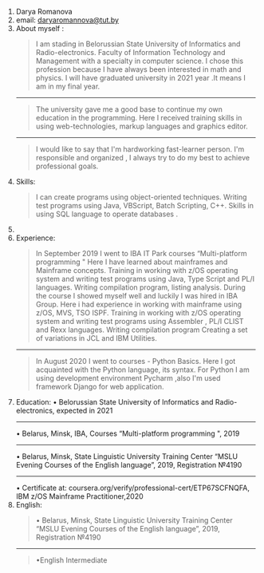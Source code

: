 1. Darya Romanova
2. email: daryaromannova@tut.by
3. About myself :   
   > I am stading in Belorussian State University of Informatics and Radio-electronics. Faculty of Information Technology and Management with a specialty in computer science. I chose this profession because I have always been interested in math and physics. I will have graduated university in 2021 year .It means I am in my final year.
   ***
   > The university gave me a good base to continue my own education in the programming. Here I received training skills in using web-technologies, markup languages and graphics editor.
   ***
   > I would like to say that I'm hardworking fast-learner person. I'm responsible and organized , I always try to do my best to achieve professional goals.
4. Skills:
   > I can create programs using object-oriented techniques. Writing test programs using Java, VBScript, Batch Scripting, C++. Skills in using SQL language to operate databases . 
5.  
6. Experience:
   > In September 2019 I went to IBA IT Park courses  “Multi-platform programming " Here I have learned about mainframes and Mainframe concepts. Training in working with z/OS    operating system and writing test programs using Java, Type Script and PL/I languages. Writing compilation program, listing analysis. During the course I showed myself well and luckily I was hired in IBA Group. Here i had experience in working with mainframe using z/OS, MVS, TSO ISPF. Training in working with z/OS operating system and writing test programs using Assembler , PL/I  CLIST and Rexx languages. Writing compilation program Creating a set of variations in JCL and IBM Utilities.
   ***
   > In August 2020 I went to courses - Python Basics. Here I got acquainted with the Python language, its syntax. For Python I am using development environment Pycharm ,also I'm used framework Django for web application.
7. Eduсation:
   •	Belorussian State University of Informatics and Radio-electronics, expected in 2021
   ***
   •	Belarus, Minsk, IBA, Courses “Multi-platform programming ", 2019
   ***
   •	Belarus, Minsk, State Linguistic University Training Center “MSLU Evening Courses of the English language”, 2019, Registration №4190
   ***
   •	Certificate at: coursera.org/verify/professional-cert/ETP67SCFNQFA, IBM z/OS Mainframe Practitioner,2020
8. English: 
   >   •	Belarus, Minsk, State Linguistic University Training Center “MSLU Evening Courses of the English language”, 2019, Registration №4190
   ***
   >   •English	Intermediate   

